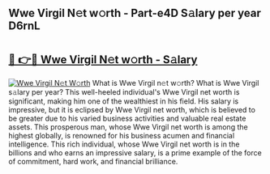 ## Wwe Virgil N𝚎t w𝚘rth - Part-e4D S𝚊lary per year D6rnL

# <h2><a href="http://gc1whw.nevu.top/?p=Wwe+Virgil">🔗 👉🔴 Wwe Virgil N𝚎t w𝚘rth - S𝚊lary</a></h2>

[![Wwe Virgil N𝚎t W𝚘rth](https://i.imgur.com/Oavwk0R.jpeg)](http://gc1whw.nevu.top/?p=Wwe+Virgil)
What is Wwe Virgil n𝚎t w𝚘rth? What is Wwe Virgil s𝚊lary per year?
This well-heeled individual's Wwe Virgil net worth is significant, making him one of the wealthiest in his field. His salary is impressive, but it is eclipsed by Wwe Virgil net worth, which is believed to be greater due to his varied business activities and valuable real estate assets. This prosperous man, whose Wwe Virgil net worth is among the highest globally, is renowned for his business acumen and financial intelligence. This rich individual, whose Wwe Virgil net worth is in the billions and who earns an impressive salary, is a prime example of the force of commitment, hard work, and financial brilliance.
